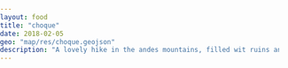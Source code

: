 ```yaml
---
layout: food
title: "choque"
date: 2018-02-05
geo: "map/res/choque.geojson"
description: "A lovely hike in the andes mountains, filled wit ruins and people"
---
```


<!-- this works and loads a map!-->
<head>
<meta http-equiv="Content-Type" content="text/html; charset=UTF-8">
	<meta name="viewport" content="initial-scale=1.0, user-scalable=no" />
	<style>
		html,
		body,
		.leaflet-map,
		.elevation-div {
			height: 100%;
			width: 100%;
			padding: 0px;
			margin: 0px;
		}

		.leaflet-map {
			height: 300px;
		}

		.elevation-div {
			height: 25%;
			font: 12px/1.5 "Helvetica Neue", Arial, Helvetica, sans-serif;
		}
	</style>

	<!-- leaflet-ui -->
	<script src="https://unpkg.com/leaflet@1.6.0/dist/leaflet.js"></script>
	<script src="https://unpkg.com/leaflet-ui@0.5.0/dist/leaflet-ui.js"></script>

	<!-- leaflet-elevation -->
	<link rel="stylesheet" href="https://unpkg.com/@raruto/leaflet-elevation@1.6.9/dist/leaflet-elevation.min.css" />
	<script src="https://unpkg.com/@raruto/leaflet-elevation@1.6.9/dist/leaflet-elevation.min.js"></script>
</head>
<body>
	<div id="map" class="leaflet-map"></div>

	<script>
		var opts = {
			map: {
			        // or some reason this is load-bearing
				center: [41.4583, 12.7059],
				zoom: 5,
				fullscreenControl: false,
				resizerControl: true,
				preferCanvas: true,
				rotate: true,
				// bearing: 45,
				rotateControl: {
					closeOnZeroBearing: true
				},
			},
			elevationControl: {
				url: "https://jbad.github.io/map/res/choque1.geojson",
				options: {
					theme: "lime-theme",
					collapsed: false,
					autohide: false,
					autofitBounds: true,
					position: "bottomleft",
					detached: true,
					summary: "inline",
					imperial: false,
					// altitude: "disabled",
					slope: true,
					speed: false,
					acceleration: false,
					time: true,
					legend: true,
					followMarker: true,
					almostOver: true,
					distanceMarkers: true,
				},
			},
			layersControl: {
				options: {
					collapsed: false,
				},
			},
		};

		var map = L.map('map', opts.map);

		var controlElevation = L.control.elevation(opts.elevationControl.options);
		var controlLayer = L.control.layers(null, null, opts.layersControl.options);

		controlElevation.addTo(map);
		controlLayer.addTo(map);

		controlElevation.on('eledata_loaded', function(e) {
			controlLayer.addOverlay(e.layer, e.name);
		});

		controlElevation.load(opts.elevationControl.url);
	</script>

	<!-- i18n -->
	<script>

		// Register a custom locale
		L.registerLocale('en:18', {
			"Acceleration"      : "Acceleration",
			"Altitude"          : "Elevation",
			"Slope"             : "Slope",
			"Speed"             : "Velocity",
			"Total Length: "    : "L: ",
			"Max Elevation: "   : "E Max: ",
			"Min Elevation: "   : "E Min: ",
			"Total Time: "      : "T: ",
			"Total Ascent: "    : "Asc: ",
			"Total Descent: "   : "Desc: ",
			"Min Slope: "       : "S Min: ",
			"Max Slope: "       : "S Max: ",
			"Min Speed: "       : "V Min: ",
			"Max Speed: "       : "V Max: ",
			"Avg Speed: "       : "V Avg: ",
			"Min Acceleration: ": "A Min: ",
			"Max Acceleration: ": "A Max: ",
			"Avg Acceleration: ": "A Avg: ",
		});

		// Enable a custom locale
		// L.setLocale('en:18');

	</script>




This is my stroy of choque quiero

EXPLORATION + expierment to fgure out this recipe

<h2>Mushroom Pan Mee</h2>
Ingredients
<ul>
  <li>Light Soy Sauce </li>
</ul>

Steps
<ol>
</ol>

experimentation with new dried mushroom: chiken of the woods, matsutake, king bolete and morel
